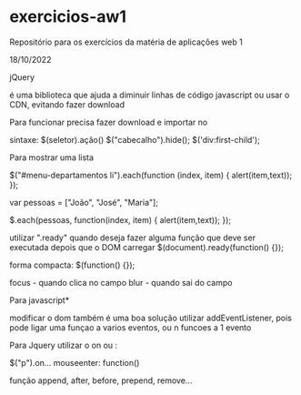 # exercicios-aw1
Repositório para os exercícios da matéria de aplicações web 1

18/10/2022

jQuery 

é uma biblioteca que ajuda a diminuir linhas de código javascript ou usar o CDN, evitando fazer download

Para funcionar precisa fazer download e importar no <script></script>

sintaxe: $(seletor).ação()
$("cabecalho").hide();
$('div:first-child');

Para mostrar uma lista

$("#menu-departamentos li").each(function (index, item) {
  alert(item,text));
});

var pessoas = ["João", "José", "Maria"];

$.each(pessoas, function(index, item) {
  alert(item,text));
});

utilizar ".ready" quando deseja fazer alguma função que deve ser executada depois que o DOM carregar
$(document).ready(function() {});

forma compacta: $(function() {});

focus - quando clica no campo
blur - quando sai do campo

Para javascript*

modificar o dom também é uma boa solução
utilizar addEventListener, pois pode ligar uma funçao a varios eventos, ou n funcoes a 1 evento

Para Jquery
utilizar o on ou :

$("p").on...
mouseenter: function()

função append, after, before, prepend, remove...
